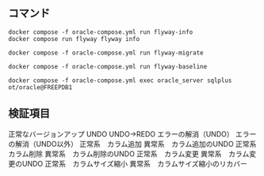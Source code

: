 
## コマンド

```shell
docker compose -f oracle-compose.yml run flyway-info
docker compose run flyway flyway info

docker compose -f oracle-compose.yml run flyway-migrate

docker compose -f oracle-compose.yml run flyway-baseline

docker compose -f oracle-compose.yml exec oracle_server sqlplus ot/oracle@FREEPDB1
```

## 検証項目

正常なバージョンアップ
UNDO
UNDO→REDO
エラーの解消（UNDO）
エラーの解消（UNDO以外）
正常系　カラム追加
異常系　カラム追加のUNDO
正常系　カラム削除
異常系　カラム削除のUNDO
正常系　カラム変更
異常系　カラム変更のUNDO
正常系　カラムサイズ縮小
異常系　カラムサイズ縮小のリカバー